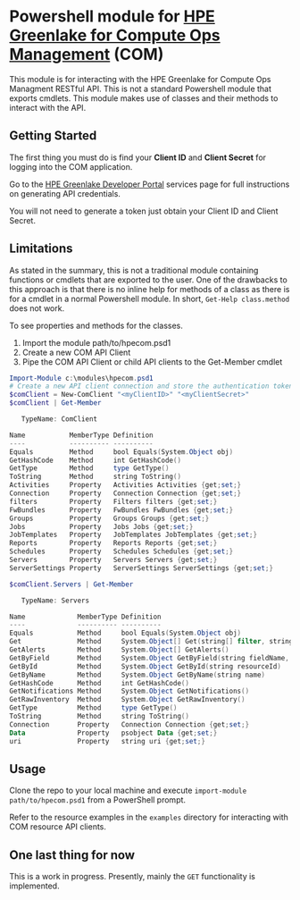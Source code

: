 # Powershell module for [HPE Greenlake for Compute Ops Management](https://www.hpe.com/us/en/hpe-greenlake-compute-ops-management.html) (COM)
This module is for interacting with the HPE Greenlake for Compute Ops Managment RESTful API.  This is not a standard Powershell module that exports cmdlets.  This module makes use of classes and their methods to interact with the API.  

## Getting Started
The first thing you must do is find your **Client ID** and **Client Secret** for logging into the COM application.

Go to the [HPE Greenlake Developer Portal](https://developer.greenlake.hpe.com/docs/greenlake/services/) services page for full instructions on generating API credentials.

You will not need to generate a token just obtain your Client ID and Client Secret.

## Limitations
As stated in the summary, this is not a traditional module containing functions or cmdlets that are exported to the user.  One of the drawbacks to this approach is that there is no inline help for methods of a class as there is for a cmdlet in a normal Powershell module.  In short, `Get-Help class.method` does not work.  

To see properties and methods for the classes.
1. Import the module path/to/hpecom.psd1
2. Create a new COM API Client
3. Pipe the COM API Client or child API clients to the Get-Member cmdlet

```Powershell
Import-Module c:\modules\hpecom.psd1
# Create a new API client connection and store the authentication token
$comClient = New-ComClient "<myClientID>" "<myClientSecret>"
$comClient | Get-Member

   TypeName: ComClient

Name           MemberType Definition
----           ---------- ----------
Equals         Method     bool Equals(System.Object obj)
GetHashCode    Method     int GetHashCode()
GetType        Method     type GetType()
ToString       Method     string ToString()
Activities     Property   Activities Activities {get;set;}
Connection     Property   Connection Connection {get;set;}
filters        Property   Filters filters {get;set;}
FwBundles      Property   FwBundles FwBundles {get;set;}
Groups         Property   Groups Groups {get;set;}
Jobs           Property   Jobs Jobs {get;set;}
JobTemplates   Property   JobTemplates JobTemplates {get;set;}
Reports        Property   Reports Reports {get;set;}
Schedules      Property   Schedules Schedules {get;set;}
Servers        Property   Servers Servers {get;set;}
ServerSettings Property   ServerSettings ServerSettings {get;set;}

$comClient.Servers | Get-Member

   TypeName: Servers

Name             MemberType Definition
----             ---------- ----------
Equals           Method     bool Equals(System.Object obj)
Get              Method     System.Object[] Get(string[] filter, string offset, string limit)
GetAlerts        Method     System.Object[] GetAlerts()
GetByField       Method     System.Object GetByField(string fieldName, string fieldValue, string offset, string limit)
GetById          Method     System.Object GetById(string resourceId)
GetByName        Method     System.Object GetByName(string name)
GetHashCode      Method     int GetHashCode()
GetNotifications Method     System.Object GetNotifications()
GetRawInventory  Method     System.Object GetRawInventory()
GetType          Method     type GetType()
ToString         Method     string ToString()
Connection       Property   Connection Connection {get;set;}
Data             Property   psobject Data {get;set;}
uri              Property   string uri {get;set;}
```

## Usage
Clone the repo to your local machine and execute `import-module path/to/hpecom.psd1` from a PowerShell prompt.

Refer to the resource examples in the `examples` directory for interacting with COM resource API clients.

## One last thing for now  
This is a work in progress.  Presently, mainly the `GET` functionality is implemented.
